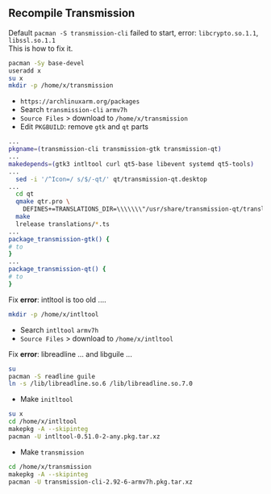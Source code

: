 Recompile Transmission
--- 
Default `pacman -S transmission-cli` failed to start, error: `libcrypto.so.1.1`, `libssl.so.1.1`  
This is how to fix it.

```sh
pacman -Sy base-devel
useradd x
su x
mkdir -p /home/x/transmission
```

- `https://archlinuxarm.org/packages`  
- Search `transmission-cli` `armv7h`  
- `Source Files` > download to `/home/x/transmission` 
- Edit `PKGBUILD`: remove `gtk` and `qt` parts
```sh
...
pkgname=(transmission-cli transmission-gtk transmission-qt)
...
makedepends=(gtk3 intltool curl qt5-base libevent systemd qt5-tools)
...
  sed -i '/^Icon=/ s/$/-qt/' qt/transmission-qt.desktop
...
  cd qt
  qmake qtr.pro \
    DEFINES+=TRANSLATIONS_DIR=\\\\\\\"/usr/share/transmission-qt/translations\\\\\\\"
  make
  lrelease translations/*.ts
...
package_transmission-gtk() {
# to
}
...
package_transmission-qt() {
# to
}
```  

Fix **error**: intltool is too old ....
```sh
mkdir -p /home/x/intltool
```

- Search `intltool` `armv7h`  
- `Source Files` > download to `/home/x/intltool` 

Fix **error**: libreadline ... and libguile ...   
```sh
su
pacman -S readline guile
ln -s /lib/libreadline.so.6 /lib/libreadline.so.7.0
```

- Make `initltool`
```sh
su x
cd /home/x/intltool
makepkg -A --skipinteg
pacman -U intltool-0.51.0-2-any.pkg.tar.xz
```
- Make `transmission`
```sh
cd /home/x/transmission
makepkg -A --skipinteg
pacman -U transmission-cli-2.92-6-armv7h.pkg.tar.xz
```
